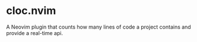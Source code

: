 # cloc.nvim
A Neovim plugin that counts how many lines of code a project contains and provide a real-time api.
